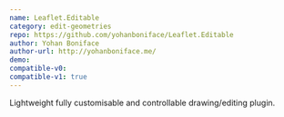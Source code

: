```yaml
---
name: Leaflet.Editable
category: edit-geometries
repo: https://github.com/yohanboniface/Leaflet.Editable
author: Yohan Boniface
author-url: http://yohanboniface.me/
demo: 
compatible-v0:
compatible-v1: true
---
```


Lightweight fully customisable and controllable drawing/editing plugin.
